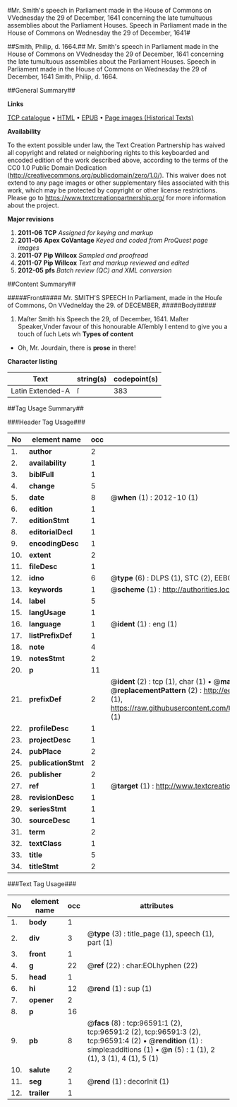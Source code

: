 #Mr. Smith's speech in Parliament made in the House of Commons on VVednesday the 29 of December, 1641 concerning the late tumultuous assemblies about the Parliament Houses. Speech in Parliament made in the House of Commons on Wednesday the 29 of December, 1641#

##Smith, Philip, d. 1664.##
Mr. Smith's speech in Parliament made in the House of Commons on VVednesday the 29 of December, 1641 concerning the late tumultuous assemblies about the Parliament Houses.
Speech in Parliament made in the House of Commons on Wednesday the 29 of December, 1641
Smith, Philip, d. 1664.

##General Summary##

**Links**

[TCP catalogue](http://www.ota.ox.ac.uk/tcp/)  • 
[HTML](http://tei.it.ox.ac.uk/tcp/Texts-HTML/free/A60/A60512.html)  • 
[EPUB](http://tei.it.ox.ac.uk/tcp/Texts-EPUB/free/A60/A60512.epub) • 
[Page images (Historical Texts)](https://historicaltexts.jisc.ac.uk/eebo-13017779e)

**Availability**

To the extent possible under law, the Text Creation Partnership has waived all copyright and related or neighboring rights to this keyboarded and encoded edition of the work described above, according to the terms of the CC0 1.0 Public Domain Dedication (http://creativecommons.org/publicdomain/zero/1.0/). This waiver does not extend to any page images or other supplementary files associated with this work, which may be protected by copyright or other license restrictions. Please go to https://www.textcreationpartnership.org/ for more information about the project.

**Major revisions**

1. __2011-06__ __TCP__ *Assigned for keying and markup*
1. __2011-06__ __Apex CoVantage__ *Keyed and coded from ProQuest page images*
1. __2011-07__ __Pip Willcox__ *Sampled and proofread*
1. __2011-07__ __Pip Willcox__ *Text and markup reviewed and edited*
1. __2012-05__ __pfs__ *Batch review (QC) and XML conversion*

##Content Summary##

#####Front#####
 Mr. SMITH'S SPEECH In Parliament, made in the Houſe of Commons, On VVedneſday the 29. of DECEMBER, 
#####Body#####

1. Maſter Smith his Speech the 29, of December, 1641.
Maſter Speaker,Vnder favour of this honourable Aſſembly I entend to give you a touch of ſuch Lets wh
**Types of content**

  * Oh, Mr. Jourdain, there is **prose** in there!

**Character listing**


|Text|string(s)|codepoint(s)|
|---|---|---|
|Latin Extended-A|ſ|383|

##Tag Usage Summary##

###Header Tag Usage###

|No|element name|occ|attributes|
|---|---|---|---|
|1.|__author__|2||
|2.|__availability__|1||
|3.|__biblFull__|1||
|4.|__change__|5||
|5.|__date__|8| @__when__ (1) : 2012-10 (1)|
|6.|__edition__|1||
|7.|__editionStmt__|1||
|8.|__editorialDecl__|1||
|9.|__encodingDesc__|1||
|10.|__extent__|2||
|11.|__fileDesc__|1||
|12.|__idno__|6| @__type__ (6) : DLPS (1), STC (2), EEBO-CITATION (1), OCLC (1), VID (1)|
|13.|__keywords__|1| @__scheme__ (1) : http://authorities.loc.gov/ (1)|
|14.|__label__|5||
|15.|__langUsage__|1||
|16.|__language__|1| @__ident__ (1) : eng (1)|
|17.|__listPrefixDef__|1||
|18.|__note__|4||
|19.|__notesStmt__|2||
|20.|__p__|11||
|21.|__prefixDef__|2| @__ident__ (2) : tcp (1), char (1)  •  @__matchPattern__ (2) : ([0-9\-]+):([0-9IVX]+) (1), (.+) (1)  •  @__replacementPattern__ (2) : http://eebo.chadwyck.com/downloadtiff?vid=$1&page=$2 (1), https://raw.githubusercontent.com/textcreationpartnership/Texts/master/tcpchars.xml#$1 (1)|
|22.|__profileDesc__|1||
|23.|__projectDesc__|1||
|24.|__pubPlace__|2||
|25.|__publicationStmt__|2||
|26.|__publisher__|2||
|27.|__ref__|1| @__target__ (1) : http://www.textcreationpartnership.org/docs/. (1)|
|28.|__revisionDesc__|1||
|29.|__seriesStmt__|1||
|30.|__sourceDesc__|1||
|31.|__term__|2||
|32.|__textClass__|1||
|33.|__title__|5||
|34.|__titleStmt__|2||


###Text Tag Usage###

|No|element name|occ|attributes|
|---|---|---|---|
|1.|__body__|1||
|2.|__div__|3| @__type__ (3) : title_page (1), speech (1), part (1)|
|3.|__front__|1||
|4.|__g__|22| @__ref__ (22) : char:EOLhyphen (22)|
|5.|__head__|1||
|6.|__hi__|12| @__rend__ (1) : sup (1)|
|7.|__opener__|2||
|8.|__p__|16||
|9.|__pb__|8| @__facs__ (8) : tcp:96591:1 (2), tcp:96591:2 (2), tcp:96591:3 (2), tcp:96591:4 (2)  •  @__rendition__ (1) : simple:additions (1)  •  @__n__ (5) : 1 (1), 2 (1), 3 (1), 4 (1), 5 (1)|
|10.|__salute__|2||
|11.|__seg__|1| @__rend__ (1) : decorInit (1)|
|12.|__trailer__|1||
